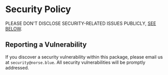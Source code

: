 # Security Policy

PLEASE DON'T DISCLOSE SECURITY-RELATED ISSUES PUBLICLY, [SEE BELOW](#reporting-a-vulnerability).

## Reporting a Vulnerability

If you discover a security vulnerability within this package, please email us at `security@norse.blue`.
All security vulnerabilities will be promptly addressed.
